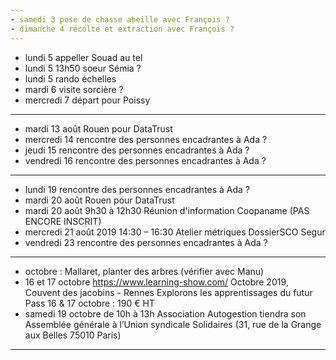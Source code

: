 ```yaml
---
- samedi 3 pose de chasse abeille avec François ?
- dimanche 4 récolte et extraction avec François ?
---
```

- lundi 5 appeller Souad au tel
- lundi 5 13h50 soeur Sémia ?
- lundi 5 rando échelles
- mardi 6 visite sorcière ?
- mercredi 7 départ pour Poissy
---
- mardi 13 août Rouen pour DataTrust
- mercredi 14 rencontre des personnes encadrantes à Ada ?
- jeudi 15 rencontre des personnes encadrantes à Ada ?
- vendredi 16 rencontre des personnes encadrantes à Ada ?
---
- lundi 19 rencontre des personnes encadrantes à Ada ?
- mardi 20 août Rouen pour DataTrust
- mardi 20 août 9h30 à 12h30 Réunion d'information Coopaname (PAS ENCORE INSCRIT)
- mercredi 21 août 2019 14:30 – 16:30 Atelier métriques DossierSCO Segur
- vendredi 23 rencontre des personnes encadrantes à Ada ?
---
- octobre : Mallaret, planter des arbres (vérifier avec Manu)
- 16 et 17 octobre https://www.learning-show.com/ Octobre 2019, Couvent des jacobins - Rennes   Explorons les apprentissages du futur  Pass 16 & 17 octobre : 190 € HT
- samedi 19 octobre de 10h à 13h Association Autogestion tiendra son Assemblée générale à l’Union syndicale Solidaires (31, rue de la Grange aux Belles 75010 Paris) 
---







